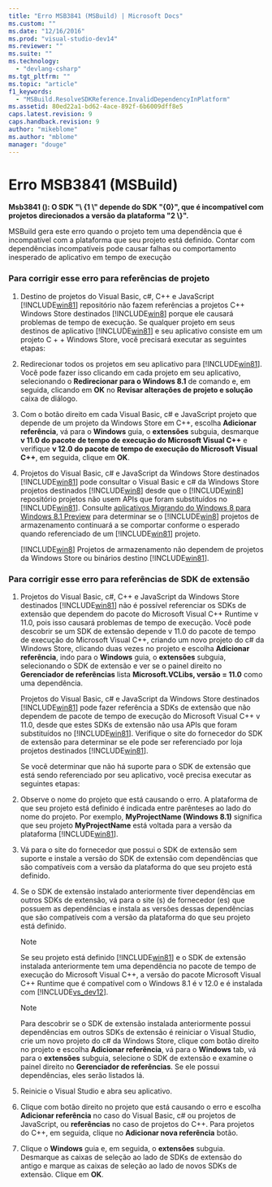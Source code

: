 ```yaml
---
title: "Erro MSB3841 (MSBuild) | Microsoft Docs"
ms.custom: ""
ms.date: "12/16/2016"
ms.prod: "visual-studio-dev14"
ms.reviewer: ""
ms.suite: ""
ms.technology: 
  - "devlang-csharp"
ms.tgt_pltfrm: ""
ms.topic: "article"
f1_keywords: 
  - "MSBuild.ResolveSDKReference.InvalidDependencyInPlatform"
ms.assetid: 80ed22a1-bd62-4ace-892f-6b6009dff8e5
caps.latest.revision: 9
caps.handback.revision: 9
author: "mikeblome"
ms.author: "mblome"
manager: "douge"
---
```

# Erro MSB3841 (MSBuild)
**Msb3841 \(\): O SDK "\\ {1 \\" depende do SDK "{0}", que é incompatível com projetos direcionados a versão da plataforma "2 \\}".**  
  
 MSBuild gera este erro quando o projeto tem uma dependência que é incompatível com a plataforma que seu projeto está definido. Contar com dependências incompatíveis pode causar falhas ou comportamento inesperado de aplicativo em tempo de execução  
  
### Para corrigir esse erro para referências de projeto  
  
1.  Destino de projetos do Visual Basic, c\#, C\+\+ e JavaScript [!INCLUDE[win81](../debugger/includes/win81_md.md)] repositório não fazem referências a projetos C\+\+ Windows Store destinados [!INCLUDE[win8](../debugger/includes/win8_md.md)] porque ele causará problemas de tempo de execução. Se qualquer projeto em seus destinos de aplicativo [!INCLUDE[win81](../debugger/includes/win81_md.md)] e seu aplicativo consiste em um projeto C \+ \+ Windows Store, você precisará executar as seguintes etapas:  
  
2.  Redirecionar todos os projetos em seu aplicativo para [!INCLUDE[win81](../debugger/includes/win81_md.md)]. Você pode fazer isso clicando em cada projeto em seu aplicativo, selecionando o **Redirecionar para o Windows 8.1** de comando e, em seguida, clicando em **OK** no **Revisar alterações de projeto e solução** caixa de diálogo.  
  
3.  Com o botão direito em cada Visual Basic, c\# e JavaScript projeto que depende de um projeto da Windows Store em C\+\+, escolha **Adicionar referência**, vá para o **Windows** guia, o **extensões** subguia, desmarque **v 11.0 do pacote de tempo de execução do Microsoft Visual C\+\+** e verifique **v 12.0 do pacote de tempo de execução do Microsoft Visual C\+\+**, em seguida, clique em **OK**.  
  
4.  Projetos do Visual Basic, c\# e JavaScript da Windows Store destinados [!INCLUDE[win81](../debugger/includes/win81_md.md)] pode consultar o Visual Basic e c\# da Windows Store projetos destinados [!INCLUDE[win8](../debugger/includes/win8_md.md)] desde que o [!INCLUDE[win8](../debugger/includes/win8_md.md)] repositório projetos não usem APIs que foram substituídos no [!INCLUDE[win81](../debugger/includes/win81_md.md)]. Consulte [aplicativos Migrando do Windows 8 para Windows 8.1 Preview](http://msdn.microsoft.com/library/windows/apps/dn263113.aspx) para determinar se o [!INCLUDE[win8](../debugger/includes/win8_md.md)] projetos de armazenamento continuará a se comportar conforme o esperado quando referenciado de um [!INCLUDE[win81](../debugger/includes/win81_md.md)] projeto.  
  
     [!INCLUDE[win8](../debugger/includes/win8_md.md)] Projetos de armazenamento não dependem de projetos da Windows Store ou binários destino [!INCLUDE[win81](../debugger/includes/win81_md.md)].  
  
### Para corrigir esse erro para referências de SDK de extensão  
  
1.  Projetos do Visual Basic, c\#, C\+\+ e JavaScript da Windows Store destinados [!INCLUDE[win81](../debugger/includes/win81_md.md)] não é possível referenciar os SDKs de extensão que dependem do pacote do Microsoft Visual C\+\+ Runtime v 11.0, pois isso causará problemas de tempo de execução. Você pode descobrir se um SDK de extensão depende v 11.0 do pacote de tempo de execução do Microsoft Visual C\+\+, criando um novo projeto do c\# da Windows Store, clicando duas vezes no projeto e escolha **Adicionar referência**, indo para o **Windows** guia, o **extensões** subguia, selecionando o SDK de extensão e ver se o painel direito no **Gerenciador de referências** lista **Microsoft.VCLibs, versão \= 11.0** como uma dependência.  
  
     Projetos do Visual Basic, c\# e JavaScript da Windows Store destinados [!INCLUDE[win81](../debugger/includes/win81_md.md)] pode fazer referência a SDKs de extensão que não dependem de pacote de tempo de execução do Microsoft Visual C\+\+ v 11.0, desde que estes SDKs de extensão não usa APIs que foram substituídos no [!INCLUDE[win81](../debugger/includes/win81_md.md)]. Verifique o site do fornecedor do SDK de extensão para determinar se ele pode ser referenciado por loja projetos destinados [!INCLUDE[win81](../debugger/includes/win81_md.md)].  
  
     Se você determinar que não há suporte para o SDK de extensão que está sendo referenciado por seu aplicativo, você precisa executar as seguintes etapas:  
  
2.  Observe o nome do projeto que está causando o erro. A plataforma de que seu projeto está definido é indicada entre parênteses ao lado do nome do projeto. Por exemplo, **MyProjectName \(Windows 8.1\)** significa que seu projeto **MyProjectName** está voltada para a versão da plataforma [!INCLUDE[win81](../debugger/includes/win81_md.md)].  
  
3.  Vá para o site do fornecedor que possui o SDK de extensão sem suporte e instale a versão do SDK de extensão com dependências que são compatíveis com a versão da plataforma do que seu projeto está definido.  
  
4.  Se o SDK de extensão instalado anteriormente tiver dependências em outros SDKs de extensão, vá para o site \(s\) de fornecedor \(es\) que possuem as dependências e instala as versões dessas dependências que são compatíveis com a versão da plataforma do que seu projeto está definido.  
  
    > [!NOTE]
    >  Se seu projeto está definido [!INCLUDE[win81](../debugger/includes/win81_md.md)] e o SDK de extensão instalada anteriormente tem uma dependência no pacote de tempo de execução do Microsoft Visual C\+\+, a versão do pacote Microsoft Visual C\+\+ Runtime que é compatível com o Windows 8.1 é v 12.0 e é instalada com [!INCLUDE[vs_dev12](../data-tools/includes/vs_dev12_md.md)].  
  
    > [!NOTE]
    >  Para descobrir se o SDK de extensão instalada anteriormente possui dependências em outros SDKs de extensão é reiniciar o Visual Studio, crie um novo projeto do c\# da Windows Store, clique com botão direito no projeto e escolha **Adicionar referência**, vá para o **Windows** tab, vá para o **extensões** subguia, selecione o SDK de extensão e examine o painel direito no **Gerenciador de referências**. Se ele possui dependências, eles serão listados lá.  
  
5.  Reinicie o Visual Studio e abra seu aplicativo.  
  
6.  Clique com botão direito no projeto que está causando o erro e escolha **Adicionar referência** no caso do Visual Basic, c\# ou projetos de JavaScript, ou **referências** no caso de projetos do C\+\+. Para projetos do C\+\+, em seguida, clique no **Adicionar nova referência** botão.  
  
7.  Clique o **Windows** guia e, em seguida, o **extensões** subguia. Desmarque as caixas de seleção ao lado de SDKs de extensão do antigo e marque as caixas de seleção ao lado de novos SDKs de extensão. Clique em **OK**.